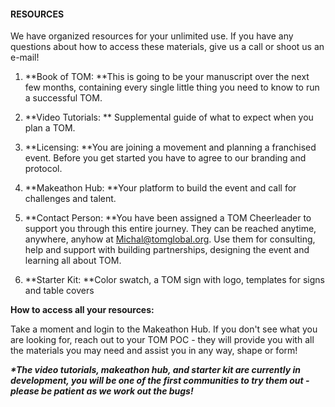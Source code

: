 #### RESOURCES

We have organized resources for your unlimited use. If you have any questions about how to access these materials, give us a call or shoot us an e-mail!

1. **Book of TOM: **This is going to be your manuscript over the next few months, containing every single little thing you need to know to run a successful TOM.

2. **Video Tutorials: ** Supplemental guide of what to expect when you plan a TOM.

3. **Licensing: **You are joining a movement and planning a franchised event. Before you get started you have to agree to our branding and protocol.

4. **Makeathon Hub: **Your platform to build the event and call for challenges and talent.

5. **Contact Person: **You have been assigned a TOM Cheerleader to support you through this entire journey. They can be reached anytime, anywhere, anyhow at [Michal@tomglobal.org](mailto:Michal@tomglobal.org). Use them for consulting, help and support with building partnerships, designing the event and learning all about TOM.

6. **Starter Kit: **Color swatch, a TOM sign with logo, templates for signs and table covers

**How to access all your resources:**

Take a moment and login to the Makeathon Hub. If you don't see what you are looking for, reach out to your TOM POC - they will provide you with all the materials you may need and assist you in any way, shape or form!

**_*The video tutorials, makeathon hub, and starter kit are currently in development, you will be one of the first communities to try them out - please be patient as we work out the bugs!_**
